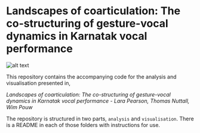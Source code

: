 # Landscapes of coarticulation: The co-structuring of gesture-vocal dynamics in Karnatak vocal performance

![alt text](https://github.com/thomasgnuttall/coarticulation_landscapes/tree/main/overviewfigure.png?raw=true)

This repository contains the accompanying code for the analysis and visualisation presented in,

*Landscapes of coarticulation: The co-structuring of gesture-vocal dynamics in Karnatak vocal performance - Lara Pearson, Thomas Nuttall, Wim Pouw*

The repository is structured in two parts, `analysis` and `visualisation`. There is a README in each of those folders with instructions for use.